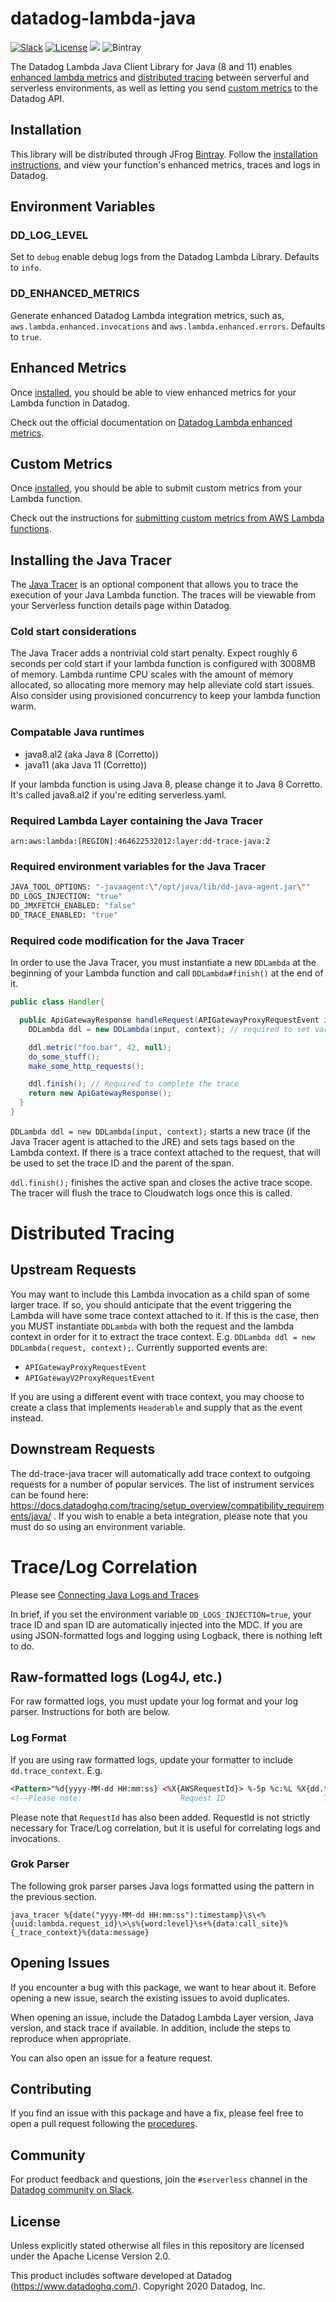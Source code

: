 # datadog-lambda-java

[![Slack](https://chat.datadoghq.com/badge.svg?bg=632CA6)](https://chat.datadoghq.com/)
[![License](https://img.shields.io/badge/license-Apache--2.0-blue)](https://github.com/DataDog/datadog-lambda-java/blob/main/LICENSE)
![](https://github.com/DataDog/datadog-lambda-java/workflows/Test%20on%20Master%20branch/badge.svg)
![Bintray](https://img.shields.io/bintray/v/datadog/datadog-maven/datadog-lambda-java)

The Datadog Lambda Java Client Library for Java (8 and 11) enables [enhanced lambda metrics](https://docs.datadoghq.com/integrations/amazon_lambda/?tab=awsconsole#real-time-enhanced-lambda-metrics) 
and [distributed tracing](https://docs.datadoghq.com/integrations/amazon_lambda/?tab=awsconsole#tracing-with-datadog-apm) 
between serverful and serverless environments, as well as letting you send 
[custom metrics](https://docs.datadoghq.com/integrations/amazon_lambda/?tab=awsconsole#custom-metrics) 
to the Datadog API.


## Installation

This library will be distributed through JFrog [Bintray](https://bintray.com/beta/#/datadog/datadog-maven/datadog-lambda-java). Follow the [installation instructions](https://docs.datadoghq.com/serverless/installation/java/), and view your function's enhanced metrics, traces and logs in Datadog. 

## Environment Variables

### DD_LOG_LEVEL

Set to `debug` enable debug logs from the Datadog Lambda Library. Defaults to `info`.

### DD_ENHANCED_METRICS

Generate enhanced Datadog Lambda integration metrics, such as, `aws.lambda.enhanced.invocations` and `aws.lambda.enhanced.errors`. Defaults to `true`.

## Enhanced Metrics

Once [installed](#installation), you should be able to view enhanced metrics for your Lambda function in Datadog.

Check out the official documentation on [Datadog Lambda enhanced metrics](https://docs.datadoghq.com/integrations/amazon_lambda/?tab=java#real-time-enhanced-lambda-metrics).

## Custom Metrics

Once [installed](#installation), you should be able to submit custom metrics from your Lambda function.

Check out the instructions for [submitting custom metrics from AWS Lambda functions](https://docs.datadoghq.com/integrations/amazon_lambda/?tab=java#custom-metrics).

## Installing the Java Tracer

The [Java Tracer](https://docs.datadoghq.com/tracing/setup_overview/setup/java/?tab=containers)
is an optional component that allows you to trace the execution of your Java Lambda function. 
The traces will be viewable from your Serverless function details page within Datadog.

### Cold start considerations

The Java Tracer adds a nontrivial cold start penalty. 
Expect roughly 6 seconds per cold start if your lambda function is configured with 3008MB of memory.
Lambda runtime CPU scales with the amount of memory allocated, so allocating more memory may  help alleviate cold start issues.
Also consider using provisioned concurrency to keep your lambda function warm.

### Compatable Java runtimes

- java8.al2 (aka Java 8 (Corretto))
- java11 (aka Java 11 (Corretto))

If your lambda function is using Java 8, please change it to Java 8 Corretto.
It's called java8.al2 if you're editing serverless.yaml.

### Required Lambda Layer containing the Java Tracer

```
arn:aws:lambda:[REGION]:464622532012:layer:dd-trace-java:2
```

### Required environment variables for the Java Tracer

```bash
JAVA_TOOL_OPTIONS: "-javaagent:\"/opt/java/lib/dd-java-agent.jar\""
DD_LOGS_INJECTION: "true"
DD_JMXFETCH_ENABLED: "false"
DD_TRACE_ENABLED: "true"
```

### Required code modification for the Java Tracer

In order to use the Java Tracer, you must instantiate a new `DDLambda` at the beginning of your Lambda function and call `DDLambda#finish()` at the end of it.

```java
public class Handler{

  public ApiGatewayResponse handleRequest(APIGatewayProxyRequestEvent input, Context context){
    DDLambda ddl = new DDLambda(input, context); // required to set various tags inside the tracer

    ddl.metric("foo.bar", 42, null);
    do_some_stuff();
    make_some_http_requests();

    ddl.finish(); // Required to complete the trace
    return new ApiGatewayResponse();
  }
}
```

`DDLambda ddl = new DDLambda(input, context);` starts a new trace (if the Java Tracer agent is attached to the JRE)
and sets tags based on the Lambda context. If there is a trace context attached to the request, that will be used
to set the trace ID and the parent of the span.

`ddl.finish();` finishes the active span and closes the active trace scope. 
The tracer will flush the trace to Cloudwatch logs once this is called.

# Distributed Tracing

## Upstream Requests

You may want to include this Lambda invocation as a child span of some larger trace.
If so, you should anticipate that the event triggering the Lambda will have some trace context attached to it.
If this is the case, then you MUST instantiate `DDLambda` with both the request and the lambda context in order for it to extract the trace context.
E.g. `DDLambda ddl = new DDLambda(request, context);`.
Currently supported events are:

- `APIGatewayProxyRequestEvent`
- `APIGatewayV2ProxyRequestEvent`

If you are using a different event with trace context, you may choose to create a class that implements `Headerable` and supply that as the event instead.

## Downstream Requests

The dd-trace-java tracer will automatically add trace context to outgoing requests for a number of popular services. 
The list of instrument services can be found here: https://docs.datadoghq.com/tracing/setup_overview/compatibility_requirements/java/ .
If you wish to enable a beta integration, please note that you must do so using an environment variable.

# Trace/Log Correlation

Please see [Connecting Java Logs and Traces](https://docs.datadoghq.com/tracing/connect_logs_and_traces/java/?tab=log4j2)

In brief, if you set the environment variable `DD_LOGS_INJECTION=true`, your trace ID and span ID are automatically injected into the MDC.
If you are using JSON-formatted logs and logging using Logback, there is nothing left to do.

## Raw-formatted logs (Log4J, etc.)

For raw formatted logs, you must update your log format and your log parser. Instructions for both are below.

### Log Format

If you are using raw formatted logs, update your formatter to include `dd.trace_context`. E.g.

```xml
<Pattern>"%d{yyyy-MM-dd HH:mm:ss} <%X{AWSRequestId}> %-5p %c:%L %X{dd.trace_context} %m%n"</Pattern>
<!--Please note:                      Request ID                      Trace Context  -->
```

Please note that `RequestId` has also been added. 
RequestId is not strictly necessary for Trace/Log correlation, but it is useful for correlating logs and invocations.


### Grok Parser

The following grok parser parses Java logs formatted using the pattern in the previous section.

```
java_tracer %{date("yyyy-MM-dd HH:mm:ss"):timestamp}\s\<%{uuid:lambda.request_id}\>\s%{word:level}\s+%{data:call_site}%{_trace_context}%{data:message}
```

## Opening Issues

If you encounter a bug with this package, we want to hear about it. Before opening a new issue, 
search the existing issues to avoid duplicates.

When opening an issue, include the Datadog Lambda Layer version, Java version, and stack trace if 
available. In addition, include the steps to reproduce when appropriate.

You can also open an issue for a feature request.

## Contributing

If you find an issue with this package and have a fix, please feel free to open a pull request 
following the [procedures](https://github.com/DataDog/datadog-lambda-java/blob/main/CONTRIBUTING.md).

## Community

For product feedback and questions, join the `#serverless` channel in the [Datadog community on Slack](https://chat.datadoghq.com/).

## License

Unless explicitly stated otherwise all files in this repository are licensed under the Apache License Version 2.0.

This product includes software developed at Datadog (https://www.datadoghq.com/). Copyright 2020 Datadog, Inc.
